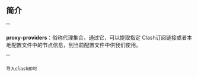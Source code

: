 ## 简介

‷

**proxy-providers**：俗称代理集合，通过它，可以提取指定 Clash订阅链接或者本地配置文件中的节点信息，到当前配置文件中供我们使用。

‷

`导入clash即可`
